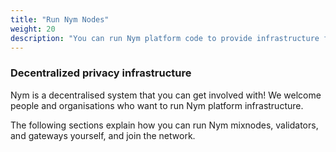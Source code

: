```yaml
---
title: "Run Nym Nodes"
weight: 20
description: "You can run Nym platform code to provide infrastructure for Privacy Enhanced Applications (peaps)"
---
```


### Decentralized privacy infrastructure

Nym is a decentralised system that you can get involved with! We welcome people and organisations who want to run Nym platform infrastructure. 

The following sections explain how you can run Nym mixnodes, validators, and gateways yourself, and join the network. 
